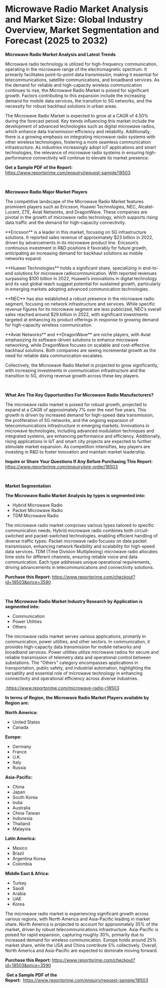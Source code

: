 <p><h1>Microwave Radio Market Analysis and Market Size: Global Industry Overview, Market Segmentation and Forecast (2025 to 2032)</h1></p><p><strong>Microwave Radio Market Analysis and Latest Trends</strong></p>
<p><p>Microwave radio technology is utilized for high-frequency communication, operating in the microwave range of the electromagnetic spectrum. It primarily facilitates point-to-point data transmission, making it essential for telecommunications, satellite communications, and broadband services. As the demand for reliable and high-capacity wireless communication continues to rise, the Microwave Radio Market is poised for significant growth. Factors contributing to this expansion include the increasing demand for mobile data services, the transition to 5G networks, and the necessity for robust backhaul solutions in urban areas.</p><p>The Microwave Radio Market is expected to grow at a CAGR of 4.50% during the forecast period. Key trends influencing this market include the development of advanced technologies such as digital microwave radios, which enhance data transmission efficiency and reliability. Additionally, there is a growing emphasis on integrating microwave radio systems with other wireless technologies, fostering a more seamless communication infrastructure. As industries increasingly adopt IoT applications and smart technologies, the relevance of microwave radio systems in ensuring high-performance connectivity will continue to elevate its market presence.</p></p>
<p><strong>Get a Sample PDF of the Report:&nbsp;</strong> <a href="https://www.reportprime.com/enquiry/request-sample/18503?utm_campaign=4459&utm_medium=2&utm_source=Github&utm_content=ia&utm_term=18052025&utm_id=microwave-radio">https://www.reportprime.com/enquiry/request-sample/18503</a></p>
<p>&nbsp;</p>
<p><strong>Microwave Radio Major Market Players</strong></p>
<p><p>The competitive landscape of the Microwave Radio Market features prominent players such as Ericsson, Huawei Technologies, NEC, Alcatel-Lucent, ZTE, Aviat Networks, and DragonWave. These companies are pivotal in the growth of microwave radio technology, which supports rising data traffic and the demand for high-capacity connectivity.</p><p>**Ericsson** is a leader in this market, focusing on 5G infrastructure solutions. It reported sales revenue of approximately $23 billion in 2022, driven by advancements in its microwave product line. Ericsson’s continuous investment in R&D positions it favorably for future growth, anticipating an increasing demand for backhaul solutions as mobile networks expand.</p><p>**Huawei Technologies** holds a significant share, specializing in end-to-end solutions for microwave radiocommunication. With reported revenues surpassing $100 billion in 2022, Huawei’s innovations in digital technology and its vast global reach suggest potential for sustained growth, particularly in emerging markets adopting advanced communication technologies.</p><p>**NEC** has also established a robust presence in the microwave radio segment, focusing on network infrastructure and services. While specific revenue figures for its microwave segment are less publicized, NEC’s overall sales reached around $29 billion in 2022, with significant investments targeted at enhancing its product offerings in response to growing demand for high-capacity wireless communication.</p><p>**Aviat Networks** and **DragonWave** are niche players, with Aviat emphasizing its software-driven solutions to enhance microwave networking, while DragonWave focuses on scalable and cost-effective backhaul solutions. Both companies are seeing incremental growth as the need for reliable data communication escalates.</p><p>Collectively, the Microwave Radio Market is projected to grow significantly, with increasing investments in communication infrastructure and the transition to 5G, driving revenue growth across these key players.</p></p>
<p>&nbsp;</p>
<p><strong>What Are The Key Opportunities For Microwave Radio Manufacturers?</strong></p>
<p><p>The microwave radio market is poised for robust growth, projected to expand at a CAGR of approximately 7% over the next five years. This growth is driven by increased demand for high-speed data transmission, the proliferation of 5G networks, and the ongoing expansion of telecommunications infrastructure in emerging markets. Innovations in microwave technologies, including advanced modulation techniques and integrated systems, are enhancing performance and efficiency. Additionally, rising applications in IoT and smart city projects are expected to further stimulate market expansion. As competition intensifies, key players are investing in R&D to foster innovation and maintain market leadership.</p></p>
<p><strong>Inquire or Share Your Questions If Any Before Purchasing This Report:</strong> <a href="https://www.reportprime.com/enquiry/pre-order/18503?utm_campaign=4459&utm_medium=2&utm_source=Github&utm_content=ia&utm_term=18052025&utm_id=microwave-radio">https://www.reportprime.com/enquiry/pre-order/18503</a></p>
<p>&nbsp;</p>
<p><strong>Market Segmentation</strong></p>
<p><strong>The Microwave Radio Market Analysis by types is segmented into:</strong></p>
<p><ul><li>Hybrid Microwave Radio</li><li>Packet Microwave Radio</li><li>TDM Microwave Radio</li></ul></p>
<p><p>The microwave radio market comprises various types tailored to specific communication needs. Hybrid microwave radio combines both circuit-switched and packet-switched technologies, enabling efficient handling of diverse traffic types. Packet microwave radio focuses on data packet transmission, enhancing network flexibility and scalability for high-speed data services. TDM (Time Division Multiplexing) microwave radio allocates time slots for different channels, ensuring reliable voice and data communication. Each type addresses unique operational requirements, driving advancements in telecommunications and connectivity solutions.</p></p>
<p><strong>Purchase this Report:&nbsp;</strong><a href="https://www.reportprime.com/checkout?id=18503&price=3590&utm_campaign=4459&utm_medium=2&utm_source=Github&utm_content=ia&utm_term=18052025&utm_id=microwave-radio">https://www.reportprime.com/checkout?id=18503&price=3590</a></p>
<p>&nbsp;</p>
<p><strong>The Microwave Radio Market Industry Research by Application is segmented into:</strong></p>
<p><ul><li>Communication</li><li>Power Utilities</li><li>Others</li></ul></p>
<p><p>The microwave radio market serves various applications, primarily in communication, power utilities, and other sectors. In communication, it provides high-capacity data transmission for mobile networks and broadband services. Power utilities utilize microwave radios for secure and reliable transmission of telemetry data and operational control between substations. The "Others" category encompasses applications in transportation, public safety, and industrial automation, highlighting the versatility and essential role of microwave technology in enhancing connectivity and operational efficiency across diverse industries.</p></p>
<p><a href="https://www.reportprime.com/microwave-radio-r18503?utm_campaign=4459&utm_medium=2&utm_source=Github&utm_content=ia&utm_term=18052025&utm_id=microwave-radio">&nbsp;https://www.reportprime.com/microwave-radio-r18503</a></p>
<p><strong>In terms of Region, the Microwave Radio Market Players available by Region are:</strong></p>
<p>
    <p> <strong> North America: </strong>
        <ul>
            <li>United States</li>
            <li>Canada</li>
        </ul>
        </p> 
    <p> <strong> Europe: </strong>
        <ul>
            <li>Germany</li>
            <li>France</li>
            <li>U.K.</li>
            <li>Italy</li>
            <li>Russia</li>
        </ul>
        </p> 
    <p> <strong> Asia-Pacific: </strong>
        <ul>
            <li>China</li>
            <li>Japan</li>
            <li>South Korea</li>
            <li>India</li>
            <li>Australia</li>
            <li>China Taiwan</li>
            <li>Indonesia</li>
            <li>Thailand</li>
            <li>Malaysia</li>
        </ul>
        </p> 
    <p> <strong> Latin America: </strong>
        <ul>
            <li>Mexico</li>
            <li>Brazil</li>
            <li>Argentina Korea</li>
            <li>Colombia</li>
        </ul>
        </p> 
    <p> <strong> Middle East & Africa: </strong>
        <ul>
            <li>Turkey</li>
            <li>Saudi</li>
            <li>Arabia</li>
            <li>UAE</li>
            <li>Korea</li>
        </ul>
    </p>
    </p>
<p><p>The microwave radio market is experiencing significant growth across various regions, with North America and Asia-Pacific leading in market share. North America is projected to account for approximately 35% of the market, driven by robust telecommunications infrastructure. Asia-Pacific is poised for rapid expansion, capturing roughly 30%, primarily due to increased demand for wireless communication. Europe holds around 25% market share, while the USA and China contribute 5% collectively. Overall, North America and Asia-Pacific are expected to dominate moving forward.</p></p>
<p><strong>Purchase this Report: </strong><a href="https://www.reportprime.com/checkout?id=18503&price=3590&utm_campaign=4459&utm_medium=2&utm_source=Github&utm_content=ia&utm_term=18052025&utm_id=microwave-radio">https://www.reportprime.com/checkout?id=18503&price=3590</a></p>
<p>&nbsp;<strong>Get a Sample PDF of the Report:&nbsp;&nbsp;</strong><a href="https://www.reportprime.com/enquiry/request-sample/18503?utm_campaign=4459&utm_medium=2&utm_source=Github&utm_content=ia&utm_term=18052025&utm_id=microwave-radio">https://www.reportprime.com/enquiry/request-sample/18503</a></p>
<p><strong></strong></p>
<p><p></p><p></p><p></p></p>